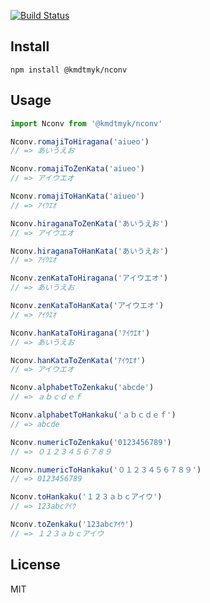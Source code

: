
[![Build Status](https://travis-ci.org/kmdtmyk/nconv.js.svg?branch=master)](https://travis-ci.org/kmdtmyk/nconv.js)

## Install

```
npm install @kmdtmyk/nconv
```

## Usage

```js
import Nconv from '@kmdtmyk/nconv'

Nconv.romajiToHiragana('aiueo')
// => あいうえお

Nconv.romajiToZenKata('aiueo')
// => アイウエオ

Nconv.romajiToHanKata('aiueo')
// => ｱｲｳｴｵ

Nconv.hiraganaToZenKata('あいうえお')
// => アイウエオ

Nconv.hiraganaToHanKata('あいうえお')
// => ｱｲｳｴｵ

Nconv.zenKataToHiragana('アイウエオ')
// => あいうえお

Nconv.zenKataToHanKata('アイウエオ')
// => ｱｲｳｴｵ

Nconv.hanKataToHiragana('ｱｲｳｴｵ')
// => あいうえお

Nconv.hanKataToZenKata('ｱｲｳｴｵ')
// => アイウエオ

Nconv.alphabetToZenkaku('abcde')
// => ａｂｃｄｅｆ

Nconv.alphabetToHankaku('ａｂｃｄｅｆ')
// => abcde

Nconv.numericToZenkaku('0123456789')
// => ０１２３４５６７８９

Nconv.numericToHankaku('０１２３４５６７８９')
// => 0123456789

Nconv.toHankaku('１２３ａｂｃアイウ')
// => 123abcｱｲｳ

Nconv.toZenkaku('123abcｱｲｳ')
// => １２３ａｂｃアイウ
```

## License

MIT
